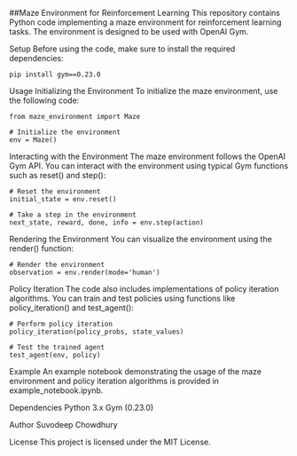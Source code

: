 ##Maze Environment for Reinforcement Learning
This repository contains Python code implementing a maze environment for reinforcement learning tasks. The environment is designed to be used with OpenAI Gym.

Setup
Before using the code, make sure to install the required dependencies:
```
pip install gym==0.23.0
```
Usage
Initializing the Environment
To initialize the maze environment, use the following code:
```
from maze_environment import Maze

# Initialize the environment
env = Maze()
```

Interacting with the Environment
The maze environment follows the OpenAI Gym API. You can interact with the environment using typical Gym functions such as reset() and step():

```
# Reset the environment
initial_state = env.reset()

# Take a step in the environment
next_state, reward, done, info = env.step(action)
```
Rendering the Environment
You can visualize the environment using the render() function:
```
# Render the environment
observation = env.render(mode='human')
```
Policy Iteration
The code also includes implementations of policy iteration algorithms. You can train and test policies using functions like policy_iteration() and test_agent():
```
# Perform policy iteration
policy_iteration(policy_probs, state_values)

# Test the trained agent
test_agent(env, policy)
```
Example
An example notebook demonstrating the usage of the maze environment and policy iteration algorithms is provided in example_notebook.ipynb.

Dependencies
Python 3.x
Gym (0.23.0)

Author
Suvodeep Chowdhury

License
This project is licensed under the MIT License.


